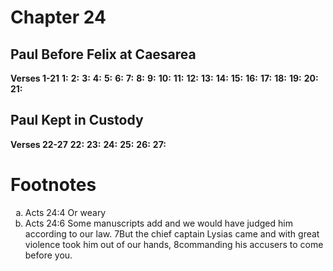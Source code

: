 # Chapter 24
## Paul Before Felix at Caesarea
**Verses 1-21**
**1:** 
**2:** 
**3:** 
**4:** 
**5:** 
**6:** 
**7:** 
**8:** 
**9:** 
**10:** 
**11:** 
**12:** 
**13:** 
**14:** 
**15:** 
**16:** 
**17:** 
**18:** 
**19:** 
**20:** 
**21:** 

## Paul Kept in Custody
**Verses 22-27**
**22:** 
**23:** 
**24:** 
**25:** 
**26:** 
**27:** 

# Footnotes
<ol type='a'>
	<li>Acts 24:4 Or weary</li>
	<li>Acts 24:6 Some manuscripts add and we would have judged him according to our law. 7But the chief captain Lysias came and with great violence took him out of our hands, 8commanding his accusers to come before you.</li>
</ol>
